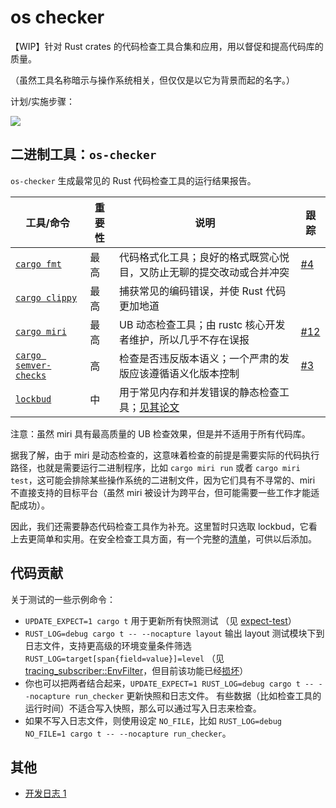 # os checker

【WIP】针对 Rust crates 的代码检查工具合集和应用，用以督促和提高代码库的质量。

（虽然工具名称暗示与操作系统相关，但仅仅是以它为背景而起的名字。）

计划/实施步骤：

![](https://github.com/user-attachments/assets/b0a02af6-e602-4fc2-9cdf-37c7ec01c41b)

## 二进制工具：`os-checker`

`os-checker` 生成最常见的 Rust 代码检查工具的运行结果报告。

| 工具/命令                                    | 重要性 | 说明                                                                 | 跟踪  |
|----------------------------------------------|--------|----------------------------------------------------------------------|-------|
| [`cargo fmt`][fmt]                           | 最高   | 代码格式化工具；良好的格式既赏心悦目，又防止无聊的提交改动或合并冲突 | [#4]  |
| [`cargo clippy`][clippy]                     | 最高   | 捕获常见的编码错误，并使 Rust 代码更加地道                           |       |
| [`cargo miri`][miri]                         | 最高   | UB 动态检查工具；由 rustc 核心开发者维护，所以几乎不存在误报         | [#12] |
| [`cargo semver-checks`][cargo-semver-checks] | 高     | 检查是否违反版本语义；一个严肃的发版应该遵循语义化版本控制           | [#3]  |
| [`lockbud`][lockbud]                         | 中     | 用于常见内存和并发错误的静态检查工具；[见其论文][tse]                |       |

[#3]: https://github.com/os-checker/os-checker/issues/3
[#4]: https://github.com/os-checker/os-checker/issues/4
[#12]: https://github.com/os-checker/os-checker/issues/12

注意：虽然 miri 具有最高质量的 UB 检查效果，但是并不适用于所有代码库。

据我了解，由于 miri 是动态检查的，这意味着检查的前提是需要实际的代码执行路径，也就是需要运行二进制程序，比如 
`cargo miri run` 或者 `cargo miri test`，这可能会排除某些操作系统的二进制文件，因为它们具有不寻常的、miri
不直接支持的目标平台（虽然 miri 被设计为跨平台，但可能需要一些工作才能适配成功）。

因此，我们还需要静态代码检查工具作为补充。这里暂时只选取 lockbud，它看上去更简单和实用。在安全检查工具方面，有一个完整的[清单][checker-list]，可供以后添加。

[fmt]: https://github.com/rust-lang/rustfmt
[clippy]: https://github.com/rust-lang/rust-clippy
[miri]: https://github.com/rust-lang/miri
[lockbud]: https://github.com/BurtonQin/lockbud
[tse]: https://burtonqin.github.io/publication/2020-03-11-rustdetector-tse-8
[cargo-semver-checks]: https://github.com/obi1kenobi/cargo-semver-checks
[checker-list]: https://burtonqin.github.io/posts/2024/07/rustcheckers/

## 代码贡献

关于测试的一些示例命令：

* `UPDATE_EXPECT=1 cargo t` 用于更新所有快照测试 （见 [expect-test]）
* `RUST_LOG=debug cargo t -- --nocapture layout` 输出 layout 测试模块下到日志文件，支持更高级的环境变量条件筛选
  `RUST_LOG=target[span{field=value}]=level` （见 [tracing_subscriber::EnvFilter]，但目前该功能已经[损坏][EnvFilter]）
* 你也可以把两者结合起来，`UPDATE_EXPECT=1 RUST_LOG=debug cargo t -- --nocapture run_checker` 更新快照和日志文件。
  有些数据（比如检查工具的运行时间）不适合写入快照，那么可以通过写入日志来检查。
* 如果不写入日志文件，则使用设定 `NO_FILE`，比如 `RUST_LOG=debug NO_FILE=1 cargo t -- --nocapture run_checker`。

[EnvFilter]: https://users.rust-lang.org/t/tracing-subscribers-envfilter-syntax-is-confusing/114821/2
[expect-test]: https://docs.rs/expect-test
[tracing_subscriber::EnvFilter]: https://docs.rs/tracing-subscriber/0.3.18/tracing_subscriber/filter/struct.EnvFilter.html

## 其他

* [开发日志 1](https://docs.qq.com/slide/DTG5RWlpaU1JibmZk)
